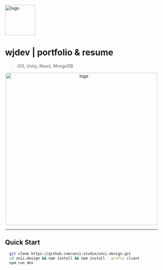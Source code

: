 <a href="https://www.unii.design" target="_blank"><img src="https://i.imgur.com/0as1snw.png" height="100" alt="logo"></a>

# wjdev | portfolio & resume

> iOS, Unity, React, MongoDB

<p align="center">
  <a href="https://www.unii.design" target="_blank"><img src="https://i.imgur.com/TvmZHF8.png" height="500" alt="logo"></a>
</p>

---

## Quick Start

```sh
  git clone https://github.com/unii-studio/unii.design.git
  cd unii.design && npm install && npm install --prefix client
  npm run dev
```
